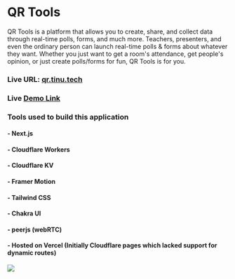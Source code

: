 # QR Tools

QR Tools is a platform that allows you to create, share, and collect data through real-time polls, forms, and much more. Teachers, presenters, and even the ordinary person can launch real-time polls & forms about whatever they want. Whether you just want to get a room's attendance, get people's opinion, or just create polls/forms for fun, QR Tools is for you.

### Live URL: [qr.tinu.tech](https://qr.tinu.tech)
### Live [Demo Link](https://www.youtube.com/watch?v=9V_5uFy5iIk)

### Tools used to build this application

#### - Next.js
#### - Cloudflare Workers
#### - Cloudflare KV
#### - Framer Motion
#### - Tailwind CSS
#### - Chakra UI
#### - peerjs (webRTC)
#### - Hosted on Vercel (Initially Cloudflare pages which lacked support for dynamic routes)

<img src="https://qr.tinu.tech/diagram.png">